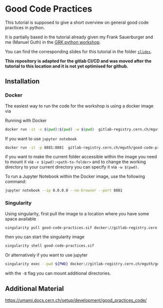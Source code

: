 # Good Code Practices

This tutorial is supposed to give a short overview on general good code practices in python.

It is partially based in the tutorial already given my Frank Sauerburger and me (Manuel Guth) in the [GRK python workshop](https://indico.cern.ch/event/846501/timetable/?view=standard).

You can find the corresponding slides for this tutorial in the folder [`slides`](./slides).

**This repository is adapted for the gitlab CI/CD and was moved after the tutorial to this location and it is not yet optimised for github.**

## Installation

### Docker

The easiest way to run the code for the workshop is using a docker image via


Running with Docker
```bash
docker run -it -v $(pwd):$(pwd) -w $(pwd)  gitlab-registry.cern.ch/mguth/good-code-practices/base-python:latest bash
```

If you want to use `jupyter notebook`

```bash
docker run -it -p 8881:8881  gitlab-registry.cern.ch/mguth/good-code-practices/base-python:latest bash
```

if you want to make the current folder accessible within the image you need to mount it via `-v $(pwd):<path-to-folder>` and to change the working directory to your current directory you can specify it via `-w $(pwd)`.

To run a Jupyter Notebook within the Docker image, use the following command:

```bash
jupyter notebook --ip 0.0.0.0 --no-browser --port 8881
```

### Singularity

Using singularity, first pull the image to a location where you have some space available
```bash
singularity pull good-code-practices.sif docker://gitlab-registry.cern.ch/mguth/good-code-practices/base-python:latest
```
then you can start the singularity image
```bash
singularity shell good-code-practices.sif
```

Or alternatively if you want to use jupyter

```bash
singularity exec --pwd ${PWD} docker://gitlab-registry.cern.ch/mguth/good-code-practices/base-python:latest jupyter notebook --no-browser --port 8871
```

with the `-B` flag you can mount additional directories.

## Additional Material

<https://umami.docs.cern.ch/setup/development/good_practices_code/>
